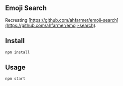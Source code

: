 Emoji Search
---

Recreating [https://github.com/ahfarmer/emoji-search](https://github.com/ahfarmer/emoji-search).



Install
---

`npm install`



Usage
---

`npm start`